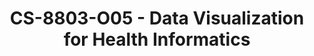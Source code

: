 ---
layout: course
title: CS-8803-O05 - Data Visualization for Health Informatics
aliases: 
course_id: CS-8803-O05
permalink: /CS-8803-O05/
avg_difficulty: 0
avg_rating: 0
avg_workload: 0
---